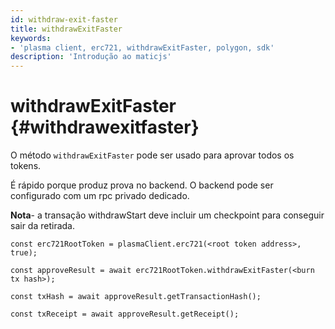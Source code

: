 ```yaml
---
id: withdraw-exit-faster
title: withdrawExitFaster
keywords:
- 'plasma client, erc721, withdrawExitFaster, polygon, sdk'
description: 'Introdução ao maticjs'
---
```


# withdrawExitFaster {#withdrawexitfaster}

O método `withdrawExitFaster` pode ser usado para aprovar todos os tokens.

É rápido porque produz prova no backend. O backend pode ser configurado com um rpc privado dedicado.

**Nota**- a transação withdrawStart deve incluir um checkpoint para conseguir sair da retirada.

```
const erc721RootToken = plasmaClient.erc721(<root token address>, true);

const approveResult = await erc721RootToken.withdrawExitFaster(<burn tx hash>);

const txHash = await approveResult.getTransactionHash();

const txReceipt = await approveResult.getReceipt();

```
